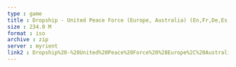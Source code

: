 ```yaml
---
type : game
title : Dropship - United Peace Force (Europe, Australia) (En,Fr,De,Es,It) (Demo)
size : 234.0 M
format : iso
archive : zip
server : myrient
link2 : Dropship%20-%20United%20Peace%20Force%20%28Europe%2C%20Australia%29%20%28En%2CFr%2CDe%2CEs%2CIt%29%20%28Demo%29
---
```

